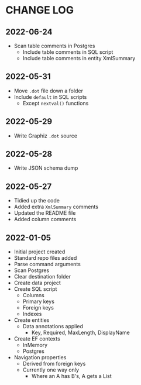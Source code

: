 # CHANGE LOG

## 2022-06-24

- Scan table comments in Postgres
    - Include table comments in SQL script
    - Include table comments in entity XmlSummary

## 2022-05-31

- Move `.dot` file down a folder
- Include `default` in SQL scripts
    - Except `nextval()` functions

## 2022-05-29

- Write Graphiz `.dot` source

## 2022-05-28

- Write JSON schema dump

## 2022-05-27

- Tidied up the code
- Added extra `XmlSummary` comments
- Updated the README file
- Added column comments

## 2022-01-05

- Initial project created
- Standard repo files added
- Parse command arguments
- Scan Postgres
- Clear destination folder
- Create data project
- Create SQL script
    - Columns
    - Primary keys
    - Foreign keys
    - Indexes
- Create entities
    - Data annotations applied
        - Key, Required, MaxLength, DisplayName
- Create EF contexts
    - InMemory
    - Postgres
- Navigation properties
    - Derived from foreign keys
    - Currently one way only
        - Where an A has B's, A gets a List<B>
